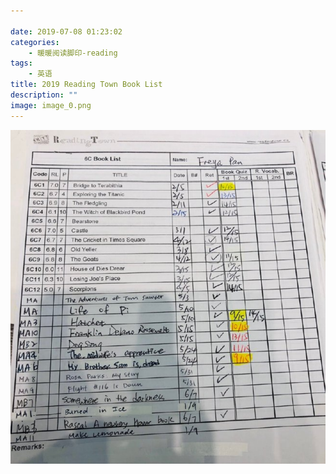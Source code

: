 ```yaml
---

date: 2019-07-08 01:23:02
categories:
    - 暖暖阅读脚印-reading
tags: 
    - 英语
title: 2019 Reading Town Book List
description: ""
image: image_0.png
---
```


![](image_0.png)